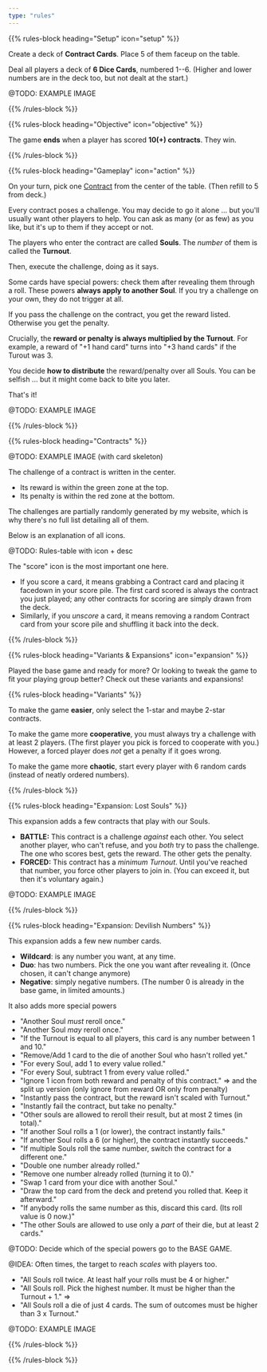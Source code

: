 ```yaml
---
type: "rules"
---
```


{{% rules-block heading="Setup" icon="setup" %}}

Create a deck of **Contract Cards**. Place 5 of them faceup on the table.

Deal all players a deck of **6 Dice Cards**, numbered 1--6. (Higher and lower numbers are in the deck too, but not dealt at the start.)

@TODO: EXAMPLE IMAGE

{{% /rules-block %}}

{{% rules-block heading="Objective" icon="objective" %}}

The game **ends** when a player has scored **10(+) contracts**. They win.

{{% /rules-block %}}

{{% rules-block heading="Gameplay" icon="action" %}}

On your turn, pick one [Contract](#contracts) from the center of the table. (Then refill to 5 from deck.)

Every contract poses a challenge. You may decide to go it alone ... but you'll usually want other players to help. You can ask as many (or as few) as you like, but it's up to them if they accept or not.

The players who enter the contract are called **Souls**. The _number_ of them is called the **Turnout**.

Then, execute the challenge, doing as it says. 

Some cards have special powers: check them after revealing them through a roll. These powers **always apply to another Soul**. If you try a challenge on your own, they do not trigger at all.

If you pass the challenge on the contract, you get the reward listed. Otherwise you get the penalty.

Crucially, the **reward or penalty is always multiplied by the Turnout**. For example, a reward of "+1 hand card" turns into "+3 hand cards" if the Turout was 3.

You decide **how to distribute** the reward/penalty over all Souls. You can be selfish ... but it might come back to bite you later.

That's it!

@TODO: EXAMPLE IMAGE

{{% /rules-block %}}

{{% rules-block heading="Contracts" %}}

@TODO: EXAMPLE IMAGE (with card skeleton)

The challenge of a contract is written in the center.

* Its reward is within the green zone at the top.
* Its penalty is within the red zone at the bottom.

The challenges are partially randomly generated by my website, which is why there's no full list detailing all of them.

Below is an explanation of all icons.

@TODO: Rules-table with icon + desc

The "score" icon is the most important one here. 

* If you score a card, it means grabbing a Contract card and placing it facedown in your score pile. The first card scored is always the contract you just played; any other contracts for scoring are simply drawn from the deck.
* Similarly, if you _unscore_ a card, it means removing a random Contract card from your score pile and shuffling it back into the deck.

{{% /rules-block %}}

{{% rules-block heading="Variants & Expansions" icon="expansion" %}}

Played the base game and ready for more? Or looking to tweak the game to fit your playing group better? Check out these variants and expansions!

{{% rules-block heading="Variants" %}}

To make the game **easier**, only select the 1-star and maybe 2-star contracts.

To make the game more **cooperative**, you must always try a challenge with at least 2 players. (The first player you pick is forced to cooperate with you.) However, a forced player does _not_ get a penalty if it goes wrong.

To make the game more **chaotic**, start every player with 6 random cards (instead of neatly ordered numbers).

{{% /rules-block %}}

{{% rules-block heading="Expansion: Lost Souls" %}}

This expansion adds a few contracts that play with our Souls.

* **BATTLE:** This contract is a challenge _against_ each other. You select another player, who can't refuse, and you _both_ try to pass the challenge. The one who scores best, gets the reward. The other gets the penalty.
* **FORCED:** This contract has a _minimum Turnout_. Until you've reached that number, you force other players to join in. (You can exceed it, but then it's voluntary again.)

@TODO: EXAMPLE IMAGE

{{% /rules-block %}}

{{% rules-block heading="Expansion: Devilish Numbers" %}}

This expansion adds a few new number cards.

* **Wildcard**: is any number you want, at any time.
* **Duo**: has two numbers. Pick the one you want after revealing it. (Once chosen, it can't change anymore)
* **Negative**: simply negative numbers. (The number 0 is already in the base game, in limited amounts.)

It also adds more special powers

* "Another Soul _must_ reroll once."
* "Another Soul _may_ reroll once."
* "If the Turnout is equal to all players, this card is any number between 1 and 10."
* "Remove/Add 1 card to the die of another Soul who hasn't rolled yet."
* "For every Soul, add 1 to every value rolled."
* "For every Soul, subtract 1 from every value rolled."
* "Ignore 1 icon from both reward and penalty of this contract." => and the split up version (only ignore from reward OR only from penalty)
* "Instantly pass the contract, but the reward isn't scaled with Turnout."
* "Instantly fail the contract, but take no penalty."
* "Other souls are allowed to reroll their result, but at most 2 times (in total)."
* "If another Soul rolls a 1 (or lower), the contract instantly fails."
* "If another Soul rolls a 6 (or higher), the contract instantly succeeds."
* "If multiple Souls roll the same number, switch the contract for a different one."
* "Double one number already rolled."
* "Remove one number already rolled (turning it to 0)."
* "Swap 1 card from your dice with another Soul."
* "Draw the top card from the deck and pretend you rolled that. Keep it afterward."
* "If anybody rolls the same number as this, discard this card. (Its roll value is 0 now.)"
* "The other Souls are allowed to use only a _part_ of their die, but at least 2 cards."

@TODO: Decide which of the special powers go to the BASE GAME.

@IDEA: Often times, the target to reach _scales_ with players too. 
* "All Souls roll twice. At least half your rolls must be 4 or higher."
* "All Souls roll. Pick the highest number. It must be higher than the Turnout + 1." =>
* "All Souls roll a die of just 4 cards. The sum of outcomes must be higher than 3 x Turnout."


@TODO: EXAMPLE IMAGE

{{% /rules-block %}}

{{% /rules-block %}}




